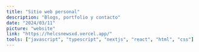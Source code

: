 ```yaml
---
title: "Sitio web personal"
description: "Blogs, portfolio y contacto"
date: "2024/03/11"
picture: "website"
link: "https://helcsnewsxd.vercel.app/"
tools: ["javascript", "typescript", "nextjs", "react", "html", "css"]
---
```

